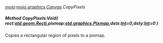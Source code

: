 _[mojo](../../modules/mojo/mojo-module.md):[mojo.graphics](../../modules/mojo/mojo-graphics.md).[Canvas](../../modules/mojo/mojo-graphics-canvas.md).CopyPixels_
##### Method CopyPixels:Void( rect:[std.geom.Recti](../../modules/std/std-geom-recti.md),pixmap:[std.graphics.Pixmap](../../modules/std/std-graphics-pixmap.md),dstx:[Int](../../modules/wonkey/wonkey-types-int.md)=0,dsty:[Int](../../modules/wonkey/wonkey-types-int.md)=0 )
Copies a rectangular region of pixels to a pixmap.
